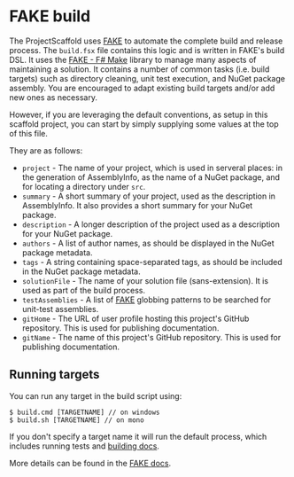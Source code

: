 # FAKE build

The ProjectScaffold uses [FAKE](http://fsharp.github.io/FAKE/) to automate the complete build and release process.
The `build.fsx` file contains this logic and is written in FAKE's build DSL.
It uses the [FAKE - F# Make](http://fsharp.github.io/FAKE/) library to manage many aspects of maintaining a solution.
It contains a number of common tasks (i.e. build targets) such as directory cleaning, unit test execution, and NuGet package assembly.
You are encouraged to adapt existing build targets and/or add new ones as necessary. 

However, if you are leveraging the default conventions, as setup in this scaffold project, you can start by simply supplying some values at the top of this file.

They are as follows:

  - `project` - The name of your project, which is used in serveral places: in the generation of AssemblyInfo, as the name of a NuGet package, and for locating a directory under `src`.
  - `summary` - A short summary of your project, used as the description in AssemblyInfo. It also provides a short summary for your NuGet package.
  - `description` - A longer description of the project used as a description for your NuGet package.
  - `authors` - A list of author names, as should be displayed in the NuGet package metadata.
  - `tags` - A string containing space-separated tags, as should be included in the NuGet package metadata.
  - `solutionFile` - The name of your solution file (sans-extension). It is used as part of the build process.
  - `testAssemblies` - A list of [FAKE](http://fsharp.github.io/FAKE/) globbing patterns to be searched for unit-test assemblies.
  - `gitHome` - The URL of user profile hosting this project's GitHub repository. This is used for publishing documentation.
  - `gitName` - The name of this project's GitHub repository. This is used for publishing documentation.

## Running targets 

You can run any target in the build script using:

    $ build.cmd [TARGETNAME] // on windows
    $ build.sh [TARGETNAME] // on mono
    
If you don't specify a target name it will run the default process, which includes running tests and [building docs](writing-docs.html).
    
More details can be found in the [FAKE docs](http://fsharp.github.io/FAKE/).